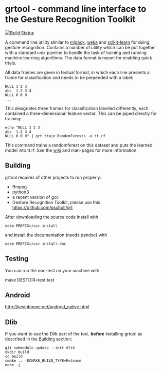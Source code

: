# grtool - command line interface to the Gesture Recognition Toolkit

[![Build Status](https://travis-ci.org/pscholl/grtool.svg)](https://travis-ci.org/pscholl/grtool)

 A command line utility similar to [mlpack](mlpack.org), [weka](http://www.cs.waikato.ac.nz/ml/weka/) and [scikit-learn](scikit-learn.org) for doing gesture recognition. Contains a number of utility which can be put together with a standard unix pipeline to handle the task of training and running machine learning algorithms. The data format is meant for enabling quick trials.

 All data frames are given in textual format, in which each line presents a frame for classification and needs to be prepended with a label:

    NULL 1 2 3
    abc  1.2 3 4
    NULL 0 0 0
    ...

 This designates three frames for classification labelled differently, each contained a three-dimensional feature vector. This can be piped directly for training:

    echo "NULL 1 2 3
    abc  1.2 3 4
    NULL 0 0 0" | grt train RandomForests -o tt.rf

 This command trains a randomforest on this dataset and puts the learned model into tt.rf. See the [wiki](https://github.com/pscholl/grtool/wiki) and man-pages for more information.

## Building

grtool requires of other projects to run properly.

  - ffmpeg
  - python3
  - a recent version of gcc
  - Gesture Recognition Toolkit, please use this https://github.com/pscholl/grt

After downloading the source code install with

    make PREFIX=/usr install

and install the documentation (needs pandoc) with

    make PREFIX=/usr install-doc

## Testing

 You can run the doc-test on your machine with

   make DESTDIR=test test

 
## Android

http://kevinboone.net/android_native.html

## Dlib

If you want to use the Dlib part of the tool, **before** installing grtool as described in the [Building](#building) section:

    git submodule update --init dlib
    mkdir build
    cd build
    cmake .. -DCMAKE_BUILD_TYPE=Release
    make -j

